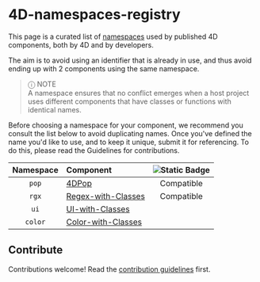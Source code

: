 # 4D-namespaces-registry

This page is a curated list of [namespaces](https://developer.4d.com/docs/Extensions/develop-components#declaring-the-component-namespace) used by published 4D components, both by 4D and by developers.

The aim is to avoid using an identifier that is already in use, and thus avoid ending up with 2 components using the same namespace.

> ⓘ NOTE    
A namespace ensures that no conflict emerges when a host project uses different components that have classes or functions with identical names.

Before choosing a namespace for your component, we recommend you consult the list below to avoid duplicating names. Once you've defined the name you'd like to use, and to keep it unique, submit it for referencing. To do this, please read the Guidelines for contributions. 

| Namespace | Component | ![Static Badge](https://img.shields.io/badge/Project%20Dependencies-blue?logo=4d&link=https%3A%2F%2Fdeveloper.4d.com%2Fdocs%2FProject%2Fcomponents%2F%23loading-components) |
| :-------: | :-------- | :------------------: |
| `pop`     | [4DPop](https://github.com/vdelachaux/4DPop) | Compatible |
| `rgx`     | [Regex-with-Classes](https://github.com/vdelachaux/Regex-with-Classes) | Compatible |
| `ui`      | [UI-with-Classes](https://github.com/vdelachaux/UI-with-Classes)
| `color`   | [Color-with-Classes](https://github.com/vdelachaux/Color-with-Classes)

## Contribute

Contributions welcome! Read the [contribution guidelines](contributing.md) first.

